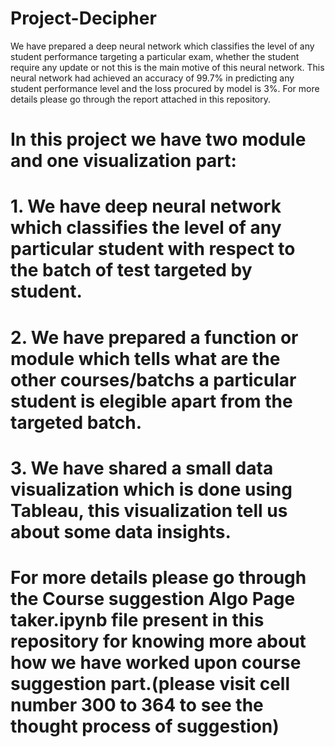 # Project-Decipher
We have prepared a deep neural network which classifies the level of any student performance targeting a particular exam, whether the student require any update or not this is the main motive of this neural network.
This neural network had achieved an accuracy of 99.7% in predicting any student performance level and the loss procured by model is 3%. For more details please go through the report attached in this repository.
# In this project we have two module and one visualization part:
   # 1. We have deep neural network which classifies the level of any particular student with respect to the batch of test targeted by student.
   # 2. We have prepared a function or module which tells what are the other courses/batchs a particular student is elegible apart from the targeted batch.
   # 3. We have shared a small data visualization which is done using Tableau, this visualization tell us about some data insights.

# For more details please go through the Course suggestion Algo Page taker.ipynb file present in this repository for knowing more about how we have worked upon course suggestion part.(please visit cell number 300 to 364 to see the thought process of suggestion)


